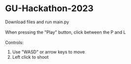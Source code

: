 # GU-Hackathon-2023
Download files and run main.py <br /><br />
When pressing the "Play" button, click between the P and L
<br /> <br />
Controls: <br />
1. Use "WASD" or arrow keys to move <br />
2. Left click to shoot
